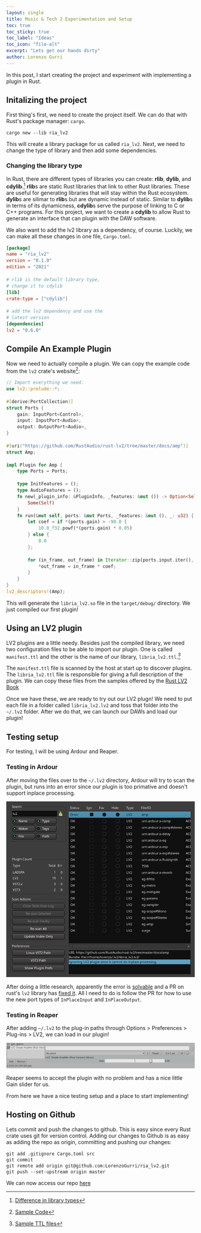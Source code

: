 ```yaml
---
layout: single
title: Music & Tech 2 Experimentation and Setup
toc: true
toc_sticky: true
toc_label: "Ideas"
toc_icon: "file-alt"
excerpt: "Lets get our hands dirty"
author: Lorenzo Gurri
---
```


In this post, I start creating the project and experiment with implementing a plugin in Rust.


## Initalizing the project

First thing's first, we need to create the project itself. We can do that with Rust's 
package manager: `cargo`.

```
cargo new --lib ria_lv2
```

This will create a library package for us called `ria_lv2`. Next, we need to change the type of library
and then add some dependencies.

### Changing the library type

In Rust, there are different types of libraries you can create: **rlib**, **dylib**, and **cdylib**.[^1]
**rlib**s are static Rust libraries that link to other Rust libraries. These are useful
for generating libraries that will stay within the Rust ecosystem. **dylib**s are 
silimar to **rlib**s but are dynamic instead of static. Similar to **dylib**s in terms of
its dynamicness, **cdylib**s serve the purpose of linking to C or C++ programs. For this project,
we want to create a **cdylib** to allow Rust to generate an interface that can plugin with the
DAW software.

We also want to add the lv2 library as a dependency, of course. Luckily, we can make all these changes
in one file, `Cargo.toml`.

```toml
[package]
name = "ria_lv2"
version = "0.1.0"
edition = "2021"

# rlib is the default library type,
# change it to cdylib
[lib]
crate-type = ["cdylib"]

# add the lv2 dependency and use the
# latest version
[dependencies]
lv2 = "0.6.0"
```

## Compile An Example Plugin

Now we need to actually compile a plugin. We can copy the example code from the `lv2`
crate's website[^2]:

```rust
// Import everything we need.
use lv2::prelude::*;

#[derive(PortCollection)]
struct Ports {
    gain: InputPort<Control>,
    input: InputPort<Audio>,
    output: OutputPort<Audio>,
}

#[uri("https://github.com/RustAudio/rust-lv2/tree/master/docs/amp")]
struct Amp;

impl Plugin for Amp {
    type Ports = Ports;

    type InitFeatures = ();
    type AudioFeatures = ();
    fn new(_plugin_info: &PluginInfo, _features: &mut ()) -> Option<Self> {
        Some(Self)
    }
    fn run(&mut self, ports: &mut Ports, _features: &mut (), _: u32) {
        let coef = if *(ports.gain) > -90.0 {
            10.0_f32.powf(*(ports.gain) * 0.05)
        } else {
            0.0
        };

        for (in_frame, out_frame) in Iterator::zip(ports.input.iter(), ports.output.iter_mut()) {
            *out_frame = in_frame * coef;
        }
    }
}
lv2_descriptors!(Amp);

```

This will generate the `libria_lv2.so` file in the `target/debug/` directory. We just compiled our
first plugin!

## Using an LV2 plugin

LV2 plugins are a little needy. Besides just the compiled library, we need two configuration files
to be able to import our plugin. One is called `manifest.ttl` and the other is the name of our library,
`libria_lv2.ttl`.[^3]

The `manifest.ttl` file is scanned by the host at start up to discover plugins. The `libria_lv2.ttl` file
is responsible for giving a full description of the plugin. We can copy these files from the samples 
offered by the [Rust LV2 Book](https://rustaudio.github.io/rust-lv2/chapter/amp.html)

Once we have these, we are ready to try out our LV2 plugn! We need to put each file in a folder
called `libria_lv2.lv2` and toss that folder into the `~/.lv2` folder. After we do that, we can
launch our DAWs and load our plugin! 

## Testing setup

For testing, I will be using Ardour and Reaper.

### Testing in Ardour

After moving the files over to the `~/.lv2` directory, Ardour will try to scan the plugin, but
runs into an error since our plugin is too primative and doesn't support inplace processing.

![Ardour Error](/assets/images/mt2_ardour_lv2_error.png)

After doing a little research, apparently the error is [solvable](https://discourse.ardour.org/t/trying-to-do-a-lv2-plugin-with-lv2-rust-but-lv2-inplacebroken-is-not-supported-by-ardour/106765/3)
and a PR on rust's `lv2` library has [fixed it](https://github.com/RustAudio/rust-lv2/pull/93).
All I need to do is follow the PR for how to use the new port types of `InPlaceInput` and `InPlaceOutput`.

### Testing in Reaper

After adding `~/.lv2` to the plug-in paths through Options > Preferences > Plug-ins > LV2, we can load in our plugin!

![Reaper LV2](/assets/images/mt2_reaper_lv2.png)

Reaper seems to accept the plugin with no problem and has a nice little Gain slider for us.

From here we have a nice testing setup and a place to start implementing!

## Hosting on Github

Lets commit and push the changes to github. This is easy since every Rust crate uses git for 
version control. Adding our changes to Github is as easy as adding the repo as origin,
committing and pushing our changes:

```
git add .gitignore Cargo.toml src
git commit
git remote add origin git@github.com:LorenzoGurri/ria_lv2.git
git push --set-upstream origin master
```

We can now access our repo [here](https://github.com/LorenzoGurri/ria_lv2)

[^1]: [Difference in library types](https://users.rust-lang.org/t/what-is-the-difference-between-dylib-and-cdylib/28847)
[^2]: [Sample Code](https://docs.rs/lv2/latest/lv2/)
[^3]: [Sample TTL files](https://rustaudio.github.io/rust-lv2/chapter/amp.html)

